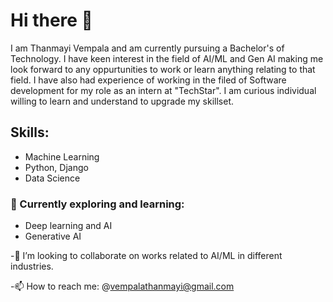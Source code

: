 # Hi there 👋
I am Thanmayi Vempala and am currently pursuing a Bachelor's of Technology. I have keen interest in the field of AI/ML and Gen AI making me look forward to any oppurtunities to work or learn anything relating to that field. I have also had experience of working in the filed of Software development for my role as an intern at "TechStar". I am curious individual willing to learn and understand to upgrade my skillset. 

## Skills:
- Machine Learning
- Python, Django
- Data Science

### 🌱 Currently exploring and learning:
- Deep learning and AI
- Generative AI

-👯 I’m looking to collaborate on works related to AI/ML in different industries.

-📫 How to reach me: @vempalathanmayi@gmail.com

